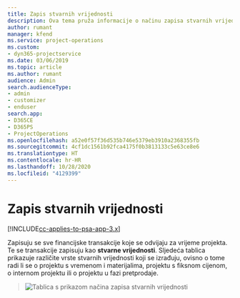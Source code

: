 ```yaml
---
title: Zapis stvarnih vrijednosti
description: Ova tema pruža informacije o načinu zapisa stvarnih vrijednosti.
author: rumant
manager: kfend
ms.service: project-operations
ms.custom:
- dyn365-projectservice
ms.date: 03/06/2019
ms.topic: article
ms.author: rumant
audience: Admin
search.audienceType:
- admin
- customizer
- enduser
search.app:
- D365CE
- D365PS
- ProjectOperations
ms.openlocfilehash: a52e0f57f36d535b746e5379eb3910a2368355fb
ms.sourcegitcommit: 4cf1dc1561b92fca4175f0b3813133c5e63ce8e6
ms.translationtype: HT
ms.contentlocale: hr-HR
ms.lasthandoff: 10/28/2020
ms.locfileid: "4129399"
---
```

# <a name="recording-actuals"></a>Zapis stvarnih vrijednosti 

[!INCLUDE[cc-applies-to-psa-app-3.x](../includes/cc-applies-to-psa-app-3x.md)]

Zapisuju se sve financijske transakcije koje se odvijaju za vrijeme projekta. Te se transakcije zapisuju kao **stvarne vrijednosti**. Sljedeća tablica prikazuje različite vrste stvarnih vrijednosti koji se izrađuju, ovisno o tome radi li se o projektu s vremenom i materijalima, projektu s fiksnom cijenom, o internom projektu ili o projektu u fazi pretprodaje.

> ![Tablica s prikazom načina zapisa stvarnih vrijednosti](media/advanced-table2.png)
